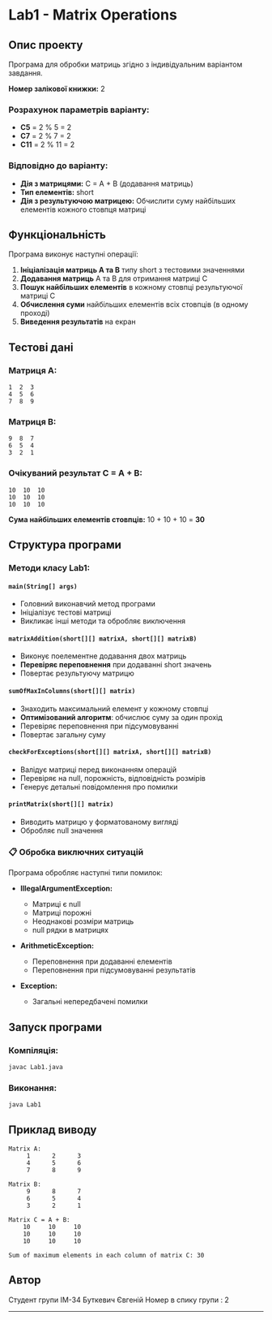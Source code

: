 # Lab1 - Matrix Operations

## Опис проекту

Програма для обробки матриць згідно з індивідуальним варіантом завдання.

**Номер залікової книжки:** 2

### Розрахунок параметрів варіанту:
- **C5** = 2 % 5 = 2
- **C7** = 2 % 7 = 2
- **C11** = 2 % 11 = 2

### Відповідно до варіанту:
- **Дія з матрицями:** C = A + B (додавання матриць)
- **Тип елементів:** short
- **Дія з результуючою матрицею:** Обчислити суму найбільших елементів кожного стовпця матриці

## Функціональність

Програма виконує наступні операції:

1. **Ініціалізація матриць A та B** типу short з тестовими значеннями
2. **Додавання матриць** A та B для отримання матриці C
3. **Пошук найбільших елементів** в кожному стовпці результуючої матриці C
4. **Обчислення суми** найбільших елементів всіх стовпців (в одному проході)
5. **Виведення результатів** на екран

## Тестові дані

### Матриця A:
```
1  2  3
4  5  6  
7  8  9
```

### Матриця B:
```
9  8  7
6  5  4
3  2  1
```

### Очікуваний результат C = A + B:
```
10  10  10
10  10  10
10  10  10
```

**Сума найбільших елементів стовпців:** 10 + 10 + 10 = **30**

## Структура програми

### Методи класу Lab1:

#### `main(String[] args)`
- Головний виконавчий метод програми
- Ініціалізує тестові матриці
- Викликає інші методи та обробляє виключення

#### `matrixAddition(short[][] matrixA, short[][] matrixB)`
- Виконує поелементне додавання двох матриць
- **Перевіряє переповнення** при додаванні short значень
- Повертає результуючу матрицю

#### `sumOfMaxInColumns(short[][] matrix)`
- Знаходить максимальний елемент у кожному стовпці
- **Оптимізований алгоритм**: обчислює суму за один прохід
- Перевіряє переповнення при підсумовуванні
- Повертає загальну суму

#### `checkForExceptions(short[][] matrixA, short[][] matrixB)`
- Валідує матриці перед виконанням операцій
- Перевіряє на null, порожність, відповідність розмірів
- Генерує детальні повідомлення про помилки

#### `printMatrix(short[][] matrix)`
- Виводить матрицю у форматованому вигляді
- Обробляє null значення





### 📋 Обробка виключних ситуацій

Програма обробляє наступні типи помилок:

- **IllegalArgumentException:**
  - Матриці є null
  - Матриці порожні  
  - Неоднакові розміри матриць
  - null рядки в матрицях
  
- **ArithmeticException:**
  - Переповнення при додаванні елементів
  - Переповнення при підсумовуванні результатів

- **Exception:**
  - Загальні непередбачені помилки

## Запуск програми

### Компіляція:
```bash
javac Lab1.java
```

### Виконання:
```bash
java Lab1
```

## Приклад виводу

```
Matrix A:
     1      2      3 
     4      5      6 
     7      8      9 

Matrix B:
     9      8      7 
     6      5      4 
     3      2      1 

Matrix C = A + B:
    10     10     10 
    10     10     10 
    10     10     10 

Sum of maximum elements in each column of matrix C: 30
```



## Автор

Студент групи IM-34 Буткевич Євгеній
Номер в спику групи : 2

---

